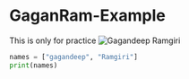 # GaganRam-Example
This is only for practice
![Gagandeep Ramgiri](https://avatars.githubusercontent.com/u/84025135?v=4)

```python
names = ["gagandeep", "Ramgiri"]
print(names)
```